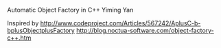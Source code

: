 Automatic Object Factory in C++
Yiming Yan 


Inspired by
http://www.codeproject.com/Articles/567242/AplusC-b-bplusObjectplusFactory
http://blog.noctua-software.com/object-factory-c++.htm

